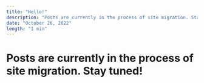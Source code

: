 ```yaml
---
title: "Hello!"
description: "Posts are currently in the process of site migration. Stay tuned!"
date: "October 26, 2022"
length: "1 min"
---
```


# Posts are currently in the process of site migration. Stay tuned!
